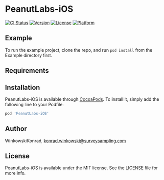# PeanutLabs-iOS

[![CI Status](https://img.shields.io/travis/WinkowskiKonrad/PeanutLabs-iOS.svg?style=flat)](https://travis-ci.org/WinkowskiKonrad/PeanutLabs-iOS)
[![Version](https://img.shields.io/cocoapods/v/PeanutLabs-iOS.svg?style=flat)](https://cocoapods.org/pods/PeanutLabs-iOS)
[![License](https://img.shields.io/cocoapods/l/PeanutLabs-iOS.svg?style=flat)](https://cocoapods.org/pods/PeanutLabs-iOS)
[![Platform](https://img.shields.io/cocoapods/p/PeanutLabs-iOS.svg?style=flat)](https://cocoapods.org/pods/PeanutLabs-iOS)

## Example

To run the example project, clone the repo, and run `pod install` from the Example directory first.

## Requirements

## Installation

PeanutLabs-iOS is available through [CocoaPods](https://cocoapods.org). To install
it, simply add the following line to your Podfile:

```ruby
pod 'PeanutLabs-iOS'
```

## Author

WinkowskiKonrad, konrad.winkowski@surveysampling.com

## License

PeanutLabs-iOS is available under the MIT license. See the LICENSE file for more info.
